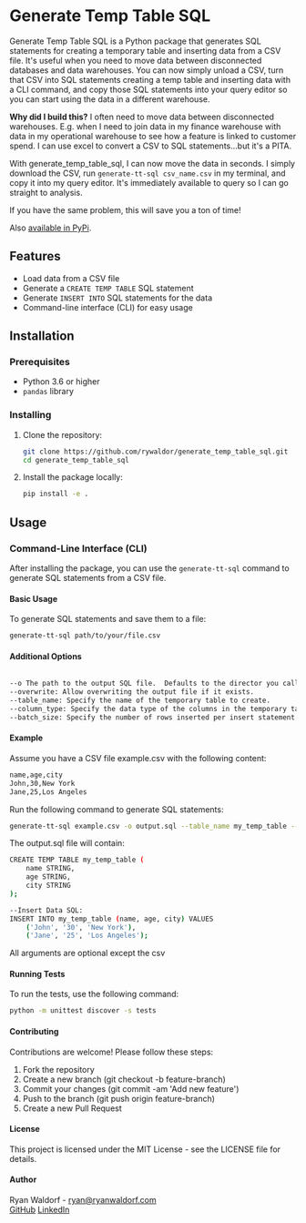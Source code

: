 # Generate Temp Table SQL

Generate Temp Table SQL is a Python package that generates SQL statements for creating a temporary table and inserting data from a CSV file.  It's useful when you need to move data between disconnected databases and data warehouses.  You can now simply unload a CSV, turn that CSV into SQL statements creating a temp table and inserting data with a CLI command, and copy those SQL statements into your query editor so you can start using the data in a different warehouse.

<b>Why did I build this?</b>  I often need to move data between disconnected warehouses.  E.g. when I need to join data in my finance warehouse with data in my operational warehouse to see how a feature is linked to customer spend.  I can use excel to convert a CSV to SQL statements...but it's a PITA.

With generate_temp_table_sql, I can now move the data in seconds.  I simply download the CSV, run <code>generate-tt-sql csv_name.csv</code> in my terminal, and copy it into my query editor.  It's immediately available to query so I can go straight to analysis.

If you have the same problem, this will save you a ton of time!

Also <a href="https://pypi.org/project/generate-temp-table-sql/" target="_blank">available in PyPi</a>.

## Features

- Load data from a CSV file
- Generate a `CREATE TEMP TABLE` SQL statement
- Generate `INSERT INTO` SQL statements for the data
- Command-line interface (CLI) for easy usage

## Installation

### Prerequisites

- Python 3.6 or higher
- `pandas` library

### Installing

1. Clone the repository:
    ```sh
    git clone https://github.com/rywaldor/generate_temp_table_sql.git
    cd generate_temp_table_sql
    ```

2. Install the package locally:
    ```sh
    pip install -e .
    ```

## Usage

### Command-Line Interface (CLI)

After installing the package, you can use the `generate-tt-sql` command to generate SQL statements from a CSV file.

#### Basic Usage

To generate SQL statements and save them to a file:
```sh
generate-tt-sql path/to/your/file.csv
```

#### Additional Options
```sh

--o The path to the output SQL file.  Defaults to the director you call the command in.
--overwrite: Allow overwriting the output file if it exists.
--table_name: Specify the name of the temporary table to create.
--column_type: Specify the data type of the columns in the temporary table. Defaults to TEXT which works for Redshift and Snowflake. Use STRING for BigQuery.
--batch_size: Specify the number of rows inserted per insert statement.  If present, it creates multiple insert statements based on the batch size specified.
```

#### Example
Assume you have a CSV file example.csv with the following content:

```sh
name,age,city
John,30,New York
Jane,25,Los Angeles
```

Run the following command to generate SQL statements:

```sh
generate-tt-sql example.csv -o output.sql --table_name my_temp_table --column_type STRING
```

The output.sql file will contain:

```sh
CREATE TEMP TABLE my_temp_table (
    name STRING,
    age STRING,
    city STRING
);

--Insert Data SQL:
INSERT INTO my_temp_table (name, age, city) VALUES 
    ('John', '30', 'New York'),
    ('Jane', '25', 'Los Angeles');
```

All arguments are optional except the csv

#### Running Tests
To run the tests, use the following command:

```sh
python -m unittest discover -s tests
```

#### Contributing
Contributions are welcome! Please follow these steps:

1. Fork the repository
2. Create a new branch (git checkout -b feature-branch)
3. Commit your changes (git commit -am 'Add new feature')
4. Push to the branch (git push origin feature-branch)
5. Create a new Pull Request

#### License
This project is licensed under the MIT License - see the LICENSE file for details.

#### Author
Ryan Waldorf - ryan@ryanwaldorf.com<br/>
<a href="https://github.com/ryanwaldorf" target="_blank">GitHub</a>
<a href="https://www.linkedin.com/in/ryan-waldorf/" target="_blank">LinkedIn</a>
